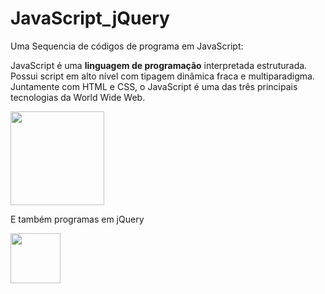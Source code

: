 # JavaScript_jQuery
 
Uma Sequencia de códigos de programa em JavaScript:

JavaScript é uma <strong>linguagem de programação</strong> interpretada estruturada.
Possui script em alto nível com tipagem dinâmica fraca e multiparadigma. Juntamente com HTML e CSS, o JavaScript é uma das três principais tecnologias da World Wide Web.

<img src="https://upload.wikimedia.org/wikipedia/commons/d/dc/Javascript-shield.png" height="150">

E também programas em jQuery

<img src="https://logodownload.org/wp-content/uploads/2017/10/jquery-logo.png" height="80">

